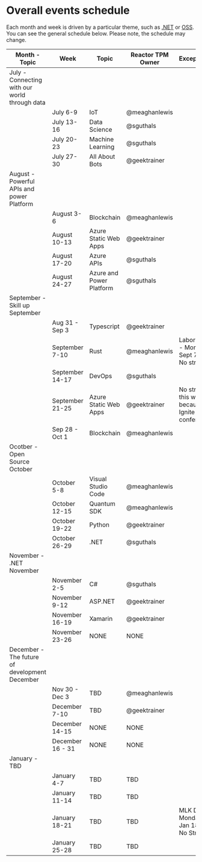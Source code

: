 # Overall events schedule

Each month and week is driven by a particular theme, such as [.NET](https://dotnet.microsoft.com/) or [OSS](https://cloudblogs.microsoft.com/opensource/). You can see the general schedule below. Please note, the schedule may change.

| Month - Topic | Week | Topic | Reactor TPM Owner | Exceptions |
|---------------|------|-------|-------------------|------------|
| July - Connecting with our world through data |  |  |  |  |
|  | July 6-9 | IoT | @meaghanlewis |  |
|  | July 13-16 | Data Science | @sguthals |  |
|  | July 20-23 | Machine Learning | @sguthals |  |
|  | July 27-30 | All About Bots | @geektrainer |  |
| August - Powerful APIs and power Platform |  |  |  |  |
|  | August 3-6 | Blockchain | @meaghanlewis |  |
|  | August 10-13 | Azure Static Web Apps | @geektrainer |  |
|  | August 17-20 | Azure APIs | @sguthals |  |
|  | August 24-27 | Azure and Power Platform | @sguthals |  |
| September - Skill up September |  |  |  |  |
|  | Aug 31 - Sep 3 | Typescript | @geektrainer |  |
|  | September 7-10 | Rust | @meaghanlewis | Labor Day - Monday Sept 7 - No stream |
|  | September 14-17 | DevOps | @sguthals |  |
|  | September 21-25 | Azure Static Web Apps | @geektrainer | No streams this week because of Ignite conference |
|  | Sep 28 - Oct 1 | Blockchain | @meaghanlewis |  |
| Ocotber - Open Source October |  |  |  |  |
|  | October 5-8 | Visual Studio Code | @meaghanlewis |  |
|  | October 12-15 | Quantum SDK | @meaghanlewis |  |
|  | October 19-22 | Python | @geektrainer |  |
|  | October 26-29 | .NET | @sguthals |  |
| November - .NET November |  |  |  |  |
|  | November 2-5 | C# | @sguthals |  |
|  | November 9-12 | ASP.NET | @geektrainer |  |
|  | November 16-19 | Xamarin | @geektrainer |  |
|  | November 23-26 | NONE | NONE |  |
| December - The future of development December |  |  |  |  |
|  | Nov 30 - Dec 3 | TBD | @meaghanlewis |  |
|  | December 7-10 | TBD | @geektrainer |  |
|  | December 14-15 | NONE | NONE |  |
|  | December 16 - 31 | NONE | NONE |  |
| January - TBD |  |  |  |  |
|  | January 4-7 | TBD | TBD |  |
|  | January 11-14 | TBD | TBD |  |
|  | January 18-21 | TBD | TBD | MLK Day - Monday Jan 18 - No Stream |
|  | January 25-28 | TBD | TBD |  |
